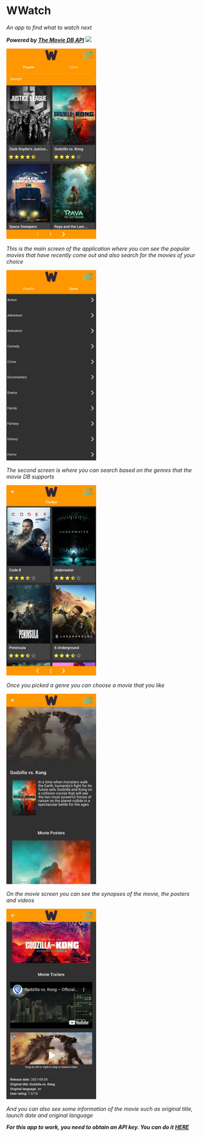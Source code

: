 # WWatch

*An app to find what to watch next*

***Powered by [The Movie DB API](https://developers.google.com/android/guides/client-auth)***
<a href="https://www.themoviedb.org/"><img src="https://www.themoviedb.org/assets/2/v4/logos/v2/blue_square_2-d537fb228cf3ded904ef09b136fe3fec72548ebc1fea3fbbd1ad9e36364db38b.svg" height="15"></a>

<img src="https://github.com/Vaytorr/wwatch/blob/master/GitHubImages/popular.jpg" height="500">

*This is the main screen of the application where you can see the popular movies that have recently come out and also search for the movies of your choice*

<img src="https://github.com/Vaytorr/wwatch/blob/master/GitHubImages/genres.jpg" height="500">

*The second screen is where you can search based on the genres that the movie DB supports*

<img src="https://github.com/Vaytorr/wwatch/blob/master/GitHubImages/genre.jpg" height="500">

*Once you picked a genre you can choose a movie that you like*

<img src="https://github.com/Vaytorr/wwatch/blob/master/GitHubImages/MovieScreen.jpg" height="500">

*On the movie screen you can see the synopses of the movie, the posters and videos*

<img src="https://github.com/Vaytorr/wwatch/blob/master/GitHubImages/MovieScreen2.jpg" height="500">

*And you can also see some information of the movie such as original title, launch date and original language*

***For this app to work, you need to obtain an API key. You can do it [HERE](https://developers.themoviedb.org)***
